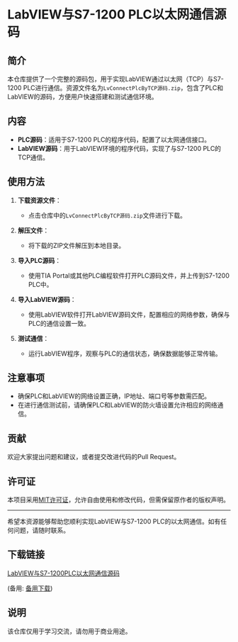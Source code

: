 # LabVIEW与S7-1200 PLC以太网通信源码

## 简介
本仓库提供了一个完整的源码包，用于实现LabVIEW通过以太网（TCP）与S7-1200 PLC进行通信。资源文件名为`LvConnectPlcByTCP源码.zip`，包含了PLC和LabVIEW的源码，方便用户快速搭建和测试通信环境。

## 内容
- **PLC源码**：适用于S7-1200 PLC的程序代码，配置了以太网通信接口。
- **LabVIEW源码**：用于LabVIEW环境的程序代码，实现了与S7-1200 PLC的TCP通信。

## 使用方法
1. **下载资源文件**：
   - 点击仓库中的`LvConnectPlcByTCP源码.zip`文件进行下载。

2. **解压文件**：
   - 将下载的ZIP文件解压到本地目录。

3. **导入PLC源码**：
   - 使用TIA Portal或其他PLC编程软件打开PLC源码文件，并上传到S7-1200 PLC中。

4. **导入LabVIEW源码**：
   - 使用LabVIEW软件打开LabVIEW源码文件，配置相应的网络参数，确保与PLC的通信设置一致。

5. **测试通信**：
   - 运行LabVIEW程序，观察与PLC的通信状态，确保数据能够正常传输。

## 注意事项
- 确保PLC和LabVIEW的网络设置正确，IP地址、端口号等参数需匹配。
- 在进行通信测试前，请确保PLC和LabVIEW的防火墙设置允许相应的网络通信。

## 贡献
欢迎大家提出问题和建议，或者提交改进代码的Pull Request。

## 许可证
本项目采用[MIT许可证](LICENSE)，允许自由使用和修改代码，但需保留原作者的版权声明。

---

希望本资源能够帮助您顺利实现LabVIEW与S7-1200 PLC的以太网通信。如有任何问题，请随时联系。

## 下载链接
[LabVIEW与S7-1200PLC以太网通信源码](https://pan.quark.cn/s/a3f3cf2227f4) 

(备用: [备用下载](https://pan.baidu.com/s/1PWUsg4ROQoCkKebr3UtuTA?pwd=1234))

## 说明

该仓库仅用于学习交流，请勿用于商业用途。
